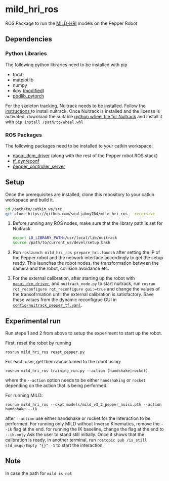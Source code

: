# mild_hri_ros

ROS Package to run the [MILD-HRI](https://sites.google.com/view/mild-hri) models on the Pepper Robot

## Dependencies

### Python Libraries

The following python libraries need to be installed with pip

- torch
- matplotlib
- numpy
- ikpy ([modified](https://github.com/souljaboy764/ikpy))
- [pbdlib_pytorch](https://git.ias.informatik.tu-darmstadt.de/prasad/pbdlib-torch)

For the skeleton tracking, Nuitrack needs to be installed. Follow the [instructions ](https://github.com/3DiVi/nuitrack-sdk/blob/master/doc/Install.md) to install nuitrack. Once Nuitrack is installed and the license is activated, download the suitable [python wheel file for Nuitrack](https://github.com/3DiVi/nuitrack-sdk/tree/master/PythonNuitrack-beta/pip_packages/dist) and install it with `pip install /path/to/wheel.whl`

### ROS Packages

The following packages need to be installed to your catkin workspace:

- [naoqi_dcm_driver](https://github.com/souljaboy764/naoqi_dcm_driver) (along with the rest of the Pepper robot ROS stack)
- [tf_dynreconf](https://github.com/souljaboy764/tf_dynreconf)
- [pepper_controller_server](https://github.com/souljaboy764/pepper_controller_server)

## Setup

Once the prerequisites are installed, clone this repository to your catkin workspace and build it.

```bash
cd /path/to/catkin_ws/src
git clone https://github.com/souljaboy764/mild_hri_ros --recursive
```

1. Before running any ROS nodes, make sure that the library path is set for Nuitrack.

    ```bash
    export LD_LIBRARY_PATH=/usr/local/lib/nuitrack
    source /path/to/current_ws/devel/setup.bash
    ```

2. Run `roslaunch mild_hri_ros prepare_hri.launch` after setting the IP of the Pepper robot and the network interface accordingly to get the setup ready. This launches the robot nodes, the transformation between the camera and the robot, collision avoidance etc.

3. For the external calibration, after starting up the robot with [`naoqi_dcm_driver`](https://github.com/souljaboy764/naoqi_dcm_driver), and `nuitrack_node.py` to start nuitrack, run `rosrun rqt_reconfigure rqt_reconfigure gui:=true` and change the values of the transofrmation until the external calibration is satisfactory. Save these values from the dynamic reconfigrue GUI in [`config/nuitrack_pepper_tf.yaml`](config/nuitrack_pepper_tf.yaml).

## Experimental run

Run steps 1 and 2 from above to setup the experiment to start up the robot.

First, reset the robot by running

`rosrun mild_hri_ros reset_pepper.py`

For each user, get them accustomed to the robot using:

`rosrun mild_hri_ros training_run.py --action (handshake|rocket)`

where the `--action` option needs to be either `handshaking` or `rocket` depending on the action that is being performed.

For running MILD:

`rosrun mild_hri_ros --ckpt models/mild_v3_2_pepper_nuisi.pth --action handshake --ik`

after `--action` use either handshake or rocket for the interaction to be performed. For running only MILD without Inverse Kinematics, remove the `--ik` flag at the end. for running the IK baseline, change the flag at the end to `--ik-only`
Ask the user to stand still initially. Once it shows that the calibration is ready, in another terminal, run `rostopic pub /is_still std_msgs/Empty "{}" -1` to start the interaction.

## Note

In case the path for `mild is not `